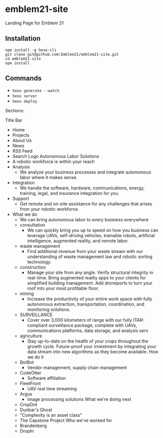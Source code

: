 # emblem21-site
Landing Page for Emblem 21

## Installation
```
npm install -g hexo-cli
git clone git@github.com:Emblem21/emblem21-site.git
cd emblem21-site
npm install
```

## Commands
* ``hexo generate --watch``
* ``hexo server``
* ``hexo deploy``


Sections:

Title Bar
 - Home
 - Projects
 - About Us
 - News
 - RSS Feed
 - Search
Logo
Autonomous Labor Solutions
 - A robotic workforce is within your reach
 - Analysis
   - We analyze your business processes and integrate autonomous labor where it makes sense.
 - Integration
   - We handle the software, hardware, communications, energy, training, legal, and insurance integration for you.
 - Support
   - Get remote and on-site assistance for any challenges that arises from your robotic workforce.
- What we do
  - We can bring autonomous labor to every buisness everywhere
  - consultation
    - We can quickly bring you up to speed on how you business can leverage UAVs, self-driving vehicles, trainable robots, artificial intelligence, augmented reality, and remote labor.
  - waste management
    - Find additional revenue from your waste stream with our understanding of waste management law and robotic sorting technology.  
  - construction
    - Manage your site from any angle.  Verify structural integrity in real-time.  Bring augmented reality apps to your clients for simplified building management.  Add droneports to turn your roof into your most profitable floor.
  - mining
    - Increase the productivity of your entire work space with fully autonomous extraction, transportation, coordination, and monitoring solutions.
  - SURVEILLANCE
    - Cover over 3,000 kilometers of range with our fully
ITAR-compliant surveillance package, complete with UAVs, communications platforms, data storage, and analysis serv
  - agriculture
    - Stay up-to-date on the health of your crops throughout the growth cycle.  Future-proof your investment by integrating your data stream into new algorithms as they become available.
How we do it
  - BotBot
    - Vendor management, supply chain management
  - CodeOtter
    - Software affiliation
  - FleetFront
    - UAV real time streaming
  - Argus
    - Image processing solutions
What we're doing next
  - CropDot
  - Dunbar's Ghost
  - "Complexity is an asset class"
  - The Capstone Project
Who we've worked for
  - Brandenberg
  - DropIn

 